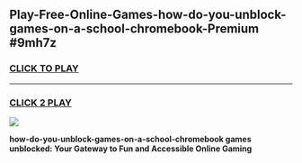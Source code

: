 
## Play-Free-Online-Games-how-do-you-unblock-games-on-a-school-chromebook-Premium #9mh7z
<h3>
<a href="https://premium.freeplayer.one?title=how-do-you-unblock-games-on-a-school-chromebook&ref=8M">CLICK TO PLAY</a></h3>
<hr>

<h3>
<a href="https://premium.freeplayer.one?title=how-do-you-unblock-games-on-a-school-chromebook&ref=8M">CLICK 2 PLAY</a>
  
</h3>

<a href="https://premium.freeplayer.one?title=how-do-you-unblock-games-on-a-school-chromebook&ref=8M"><img src="https://clearcache.store/games.png"></a>


**how-do-you-unblock-games-on-a-school-chromebook games unblocked: Your Gateway to Fun and Accessible Online Gaming**
